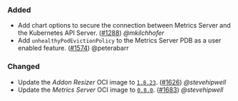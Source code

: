 ### Added

- Add chart options to secure the connection between Metrics Server and the Kubernetes API Server. ([#1288](https://github.com/kubernetes-sigs/metrics-server/pull/1288)) _@mkilchhofer_
- Add `unhealthyPodEvictionPolicy` to the Metrics Server PDB as a user enabled feature. ([#1574](https://github.com/kubernetes-sigs/metrics-server/pull/1574)) @peterabarr

### Changed

- Update the _Addon Resizer_ OCI image to [`1.8.23`](https://github.com/kubernetes/autoscaler/releases/tag/addon-resizer-1.8.23). ([#1626](https://github.com/kubernetes-sigs/metrics-server/pull/1626)) _@stevehipwell_
- Update the _Metrics Server_ OCI image to [`0.8.0`](https://github.com/kubernetes-sigs/metrics-server/releases/tag/v0.8.0). ([#1683](https://github.com/kubernetes-sigs/metrics-server/pull/1683)) _@stevehipwell_
